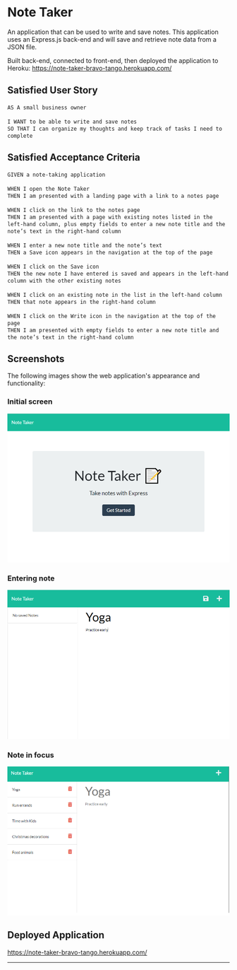 # Note Taker

An application that can be used to write and save notes. This application uses an Express.js back-end and will save and retrieve note data from a JSON file.

Built back-end, connected to front-end, then deployed the application to Heroku: <a href="https://note-taker-bravo-tango.herokuapp.com/" target="_blank">https://note-taker-bravo-tango.herokuapp.com/</a>

## Satisfied User Story

```
AS A small business owner

I WANT to be able to write and save notes
SO THAT I can organize my thoughts and keep track of tasks I need to complete
```

## Satisfied Acceptance Criteria

```
GIVEN a note-taking application

WHEN I open the Note Taker
THEN I am presented with a landing page with a link to a notes page

WHEN I click on the link to the notes page
THEN I am presented with a page with existing notes listed in the left-hand column, plus empty fields to enter a new note title and the note’s text in the right-hand column

WHEN I enter a new note title and the note’s text
THEN a Save icon appears in the navigation at the top of the page

WHEN I click on the Save icon
THEN the new note I have entered is saved and appears in the left-hand column with the other existing notes

WHEN I click on an existing note in the list in the left-hand column
THEN that note appears in the right-hand column

WHEN I click on the Write icon in the navigation at the top of the page
THEN I am presented with empty fields to enter a new note title and the note’s text in the right-hand column
```

## Screenshots

The following images show the web application's appearance and functionality:

### Initial screen

![Initial screen.](./public/assets/images/IntroScreen.png)

### Entering note

![Entering note.](./public/assets/images/EnteringNote.png)

### Note in focus

![Note in focus.](./public/assets/images/FocusNote.png)

## Deployed Application

<a href="https://note-taker-bravo-tango.herokuapp.com/" target="_blank">https://note-taker-bravo-tango.herokuapp.com/</a>

---
